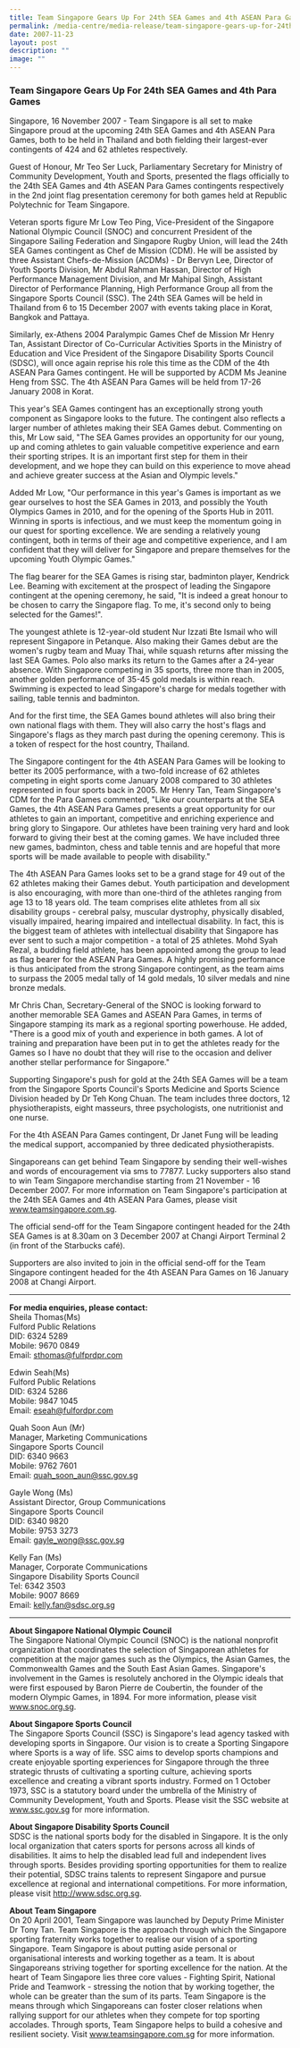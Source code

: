 ```yaml
---
title: Team Singapore Gears Up For 24th SEA Games and 4th ASEAN Para Games
permalink: /media-centre/media-release/team-singapore-gears-up-for-24th-sea-games-and-4th-asean-para-games/
date: 2007-11-23
layout: post
description: ""
image: ""
---
```

### **Team Singapore Gears Up For 24th SEA Games and 4th Para Games**

Singapore, 16 November 2007 - Team Singapore is all set to make Singapore proud at the upcoming 24th SEA Games and 4th ASEAN Para Games, both to be held in Thailand and both fielding their largest-ever contingents of 424 and 62 athletes respectively.

Guest of Honour, Mr Teo Ser Luck, Parliamentary Secretary for Ministry of Community Development, Youth and Sports, presented the flags officially to the 24th SEA Games and 4th ASEAN Para Games contingents respectively in the 2nd joint flag presentation ceremony for both games held at Republic Polytechnic for Team Singapore.

Veteran sports figure Mr Low Teo Ping, Vice-President of the Singapore National Olympic Council (SNOC) and concurrent President of the Singapore Sailing Federation and Singapore Rugby Union, will lead the 24th SEA Games contingent as Chef de Mission (CDM). He will be assisted by three Assistant Chefs-de-Mission (ACDMs) - Dr Bervyn Lee, Director of Youth Sports Division, Mr Abdul Rahman Hassan, Director of High Performance Management Division, and Mr Mahipal Singh, Assistant Director of Performance Planning, High Performance Group all from the Singapore Sports Council (SSC). The 24th SEA Games will be held in Thailand from 6 to 15 December 2007 with events taking place in Korat, Bangkok and Pattaya.

Similarly, ex-Athens 2004 Paralympic Games Chef de Mission Mr Henry Tan, Assistant Director of Co-Curricular Activities Sports in the Ministry of Education and Vice President of the Singapore Disability Sports Council (SDSC), will once again reprise his role this time as the CDM of the 4th ASEAN Para Games contingent. He will be supported by ACDM Ms Jeanine Heng from SSC. The 4th ASEAN Para Games will be held from 17-26 January 2008 in Korat.

This year's SEA Games contingent has an exceptionally strong youth component as Singapore looks to the future. The contingent also reflects a larger number of athletes making their SEA Games debut. Commenting on this, Mr Low said, "The SEA Games provides an opportunity for our young, up and coming athletes to gain valuable competitive experience and earn their sporting stripes. It is an important first step for them in their development, and we hope they can build on this experience to move ahead and achieve greater success at the Asian and Olympic levels."

Added Mr Low, "Our performance in this year's Games is important as we gear ourselves to host the SEA Games in 2013, and possibly the Youth Olympics Games in 2010, and for the opening of the Sports Hub in 2011. Winning in sports is infectious, and we must keep the momentum going in our quest for sporting excellence. We are sending a relatively young contingent, both in terms of their age and competitive experience, and I am confident that they will deliver for Singapore and prepare themselves for the upcoming Youth Olympic Games."

The flag bearer for the SEA Games is rising star, badminton player, Kendrick Lee. Beaming with excitement at the prospect of leading the Singapore contingent at the opening ceremony, he said, "It is indeed a great honour to be chosen to carry the Singapore flag. To me, it's second only to being selected for the Games!".

The youngest athlete is 12-year-old student Nur Izzati Bte Ismail who will represent Singapore in Petanque. Also making their Games debut are the women's rugby team and Muay Thai, while squash returns after missing the last SEA Games. Polo also marks its return to the Games after a 24-year absence. With Singapore competing in 35 sports, three more than in 2005, another golden performance of 35-45 gold medals is within reach. Swimming is expected to lead Singapore's charge for medals together with sailing, table tennis and badminton.

And for the first time, the SEA Games bound athletes will also bring their own national flags with them. They will also carry the host's flags and Singapore's flags as they march past during the opening ceremony. This is a token of respect for the host country, Thailand.

The Singapore contingent for the 4th ASEAN Para Games will be looking to better its 2005 performance, with a two-fold increase of 62 athletes competing in eight sports come January 2008 compared to 30 athletes represented in four sports back in 2005. Mr Henry Tan, Team Singapore's CDM for the Para Games commented, "Like our counterparts at the SEA Games, the 4th ASEAN Para Games presents a great opportunity for our athletes to gain an important, competitive and enriching experience and bring glory to Singapore. Our athletes have been training very hard and look forward to giving their best at the coming games. We have included three new games, badminton, chess and table tennis and are hopeful that more sports will be made available to people with disability."

The 4th ASEAN Para Games looks set to be a grand stage for 49 out of the 62 athletes making their Games debut. Youth participation and development is also encouraging, with more than one-third of the athletes ranging from age 13 to 18 years old. The team comprises elite athletes from all six disability groups - cerebral palsy, muscular dystrophy, physically disabled, visually impaired, hearing impaired and intellectual disability. In fact, this is the biggest team of athletes with intellectual disability that Singapore has ever sent to such a major competition - a total of 25 athletes. Mohd Syah Rezal, a budding field athlete, has been appointed among the group to lead as flag bearer for the ASEAN Para Games. A highly promising performance is thus anticipated from the strong Singapore contingent, as the team aims to surpass the 2005 medal tally of 14 gold medals, 10 silver medals and nine bronze medals.

Mr Chris Chan, Secretary-General of the SNOC is looking forward to another memorable SEA Games and ASEAN Para Games, in terms of Singapore stamping its mark as a regional sporting powerhouse. He added, "There is a good mix of youth and experience in both games. A lot of training and preparation have been put in to get the athletes ready for the Games so I have no doubt that they will rise to the occasion and deliver another stellar performance for Singapore."

Supporting Singapore's push for gold at the 24th SEA Games will be a team from the Singapore Sports Council's Sports Medicine and Sports Science Division headed by Dr Teh Kong Chuan. The team includes three doctors, 12 physiotherapists, eight masseurs, three psychologists, one nutritionist and one nurse.

For the 4th ASEAN Para Games contingent, Dr Janet Fung will be leading the medical support, accompanied by three dedicated physiotherapists.

Singaporeans can get behind Team Singapore by sending their well-wishes and words of encouragement via sms to 77877. Lucky supporters also stand to win Team Singapore merchandise starting from 21 November - 16 December 2007. For more information on Team Singapore's participation at the 24th SEA Games and 4th ASEAN Para Games, please visit www.teamsingapore.com.sg.

The official send-off for the Team Singapore contingent headed for the 24th SEA Games is at 8.30am on 3 December 2007 at Changi Airport Terminal 2 (in front of the Starbucks café).

Supporters are also invited to join in the official send-off for the Team Singapore contingent headed for the 4th ASEAN Para Games on 16 January 2008 at Changi Airport.

---

**For media enquiries, please contact:**
<br>
Sheila Thomas(Ms)
<br>
Fulford Public Relations
<br>
DID: 6324 5289
<br>
Mobile: 9670 0849
<br>
Email: [sthomas@fulfprdpr.com](mailto:sthomas@fulfprdpr.com)

Edwin Seah(Ms)
<br>
Fulford Public Relations
<br>
DID: 6324 5286
<br>
Mobile: 9847 1045
<br>
Email: [eseah@fulfordpr.com](mailto:eseah@fulfordpr.com)

Quah Soon Aun (Mr)
<br>
Manager, Marketing Communications
<br>
Singapore Sports Council
<br>
DID: 6340 9663
<br>
Mobile: 9762 7601
<br>
Email: [quah_soon_aun@ssc.gov.sg](mailto:quah_soon_aun@ssc.gov.sg)

Gayle Wong (Ms)
<br>
Assistant Director, Group Communications
<br>
Singapore Sports Council
<br>
DID: 6340 9820
<br>
Mobile: 9753 3273
<br>
Email: [gayle_wong@ssc.gov.sg](mailto:gayle_wong@ssc.gov.sg)

Kelly Fan (Ms)
<br>
Manager, Corporate Communications
<br>
Singapore Disability Sports Council
<br>
Tel: 6342 3503
<br>
Mobile: 9007 8669
<br>
Email: [kelly.fan@sdsc.org.sg](mailto:kelly.fan@sdsc.org.sg)

---

**About Singapore National Olympic Council**
<br>
The Singapore National Olympic Council (SNOC) is the national nonprofit organization that coordinates the selection of Singaporean athletes for competition at the major games such as the Olympics, the Asian Games, the Commonwealth Games and the South East Asian Games. Singapore's involvement in the Games is resolutely anchored in the Olympic ideals that were first espoused by Baron Pierre de Coubertin, the founder of the modern Olympic Games, in 1894. For more information, please visit www.snoc.org.sg.

**About Singapore Sports Council**
<br>
The Singapore Sports Council (SSC) is Singapore's lead agency tasked with developing sports in Singapore. Our vision is to create a Sporting Singapore where Sports is a way of life. SSC aims to develop sports champions and create enjoyable sporting experiences for Singapore through the three strategic thrusts of cultivating a sporting culture, achieving sports excellence and creating a vibrant sports industry. Formed on 1 October 1973, SSC is a statutory board under the umbrella of the Ministry of Community Development, Youth and Sports. Please visit the SSC website at www.ssc.gov.sg for more information.


**About Singapore Disability Sports Council**
<br>
SDSC is the national sports body for the disabled in Singapore. It is the only local organization that caters sports for persons across all kinds of disabilities. It aims to help the disabled lead full and independent lives through sports. Besides providing sporting opportunities for them to realize their potential, SDSC trains talents to represent Singapore and pursue excellence at regional and international competitions. For more information, please visit http://www.sdsc.org.sg.

**About Team Singapore**
<br>
On 20 April 2001, Team Singapore was launched by Deputy Prime Minister Dr Tony Tan. Team Singapore is the approach through which the Singapore sporting fraternity works together to realise our vision of a sporting Singapore. Team Singapore is about putting aside personal or organisational interests and working together as a team. It is about Singaporeans striving together for sporting excellence for the nation. At the heart of Team Singapore lies three core values - Fighting Spirit, National Pride and Teamwork - stressing the notion that by working together, the whole can be greater than the sum of its parts. Team Singapore is the means through which Singaporeans can foster closer relations when rallying support for our athletes when they compete for top sporting accolades. Through sports, Team Singapore helps to build a cohesive and resilient society. Visit www.teamsingapore.com.sg for more information.